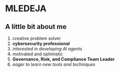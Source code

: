 # MLEDEJA
## A little bit about me
1. creative problem solver
2. **cybersecurity professional** 
3. *interested in developing AI agents*
4. motivated and optimistic
5. **Governance, Risk, and Compliance Team Leader**
6. *eager to learn new tools and techniques*
